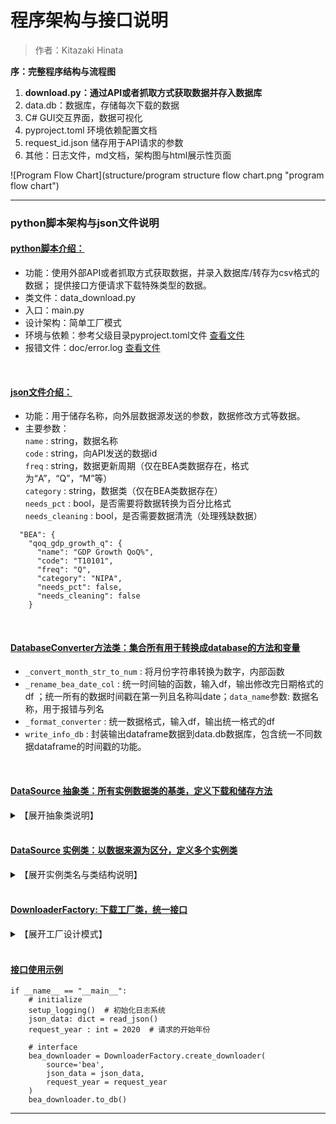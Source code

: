 # 程序架构与接口说明
> 作者：Kitazaki Hinata

**序：完整程序结构与流程图**
1. **download.py：通过API或者抓取方式获取数据并存入数据库**
2. data.db：数据库，存储每次下载的数据
3. C# GUI交互界面，数据可视化
4. pyproject.toml 环境依赖配置文档
5. request_id.json 储存用于API请求的参数
6. 其他：日志文件，md文档，架构图与html展示性页面

![Program Flow Chart](structure/program structure flow chart.png "program flow chart")
***

###  python脚本架构与json文件说明
#### <u>**python脚本介绍：** </u><br>
* 功能：使用外部API或者抓取方式获取数据，并录入数据库/转存为csv格式的数据；
提供接口方便请求下载特殊类型的数据。
* 类文件：data_download.py
* 入口：main.py
* 设计架构：简单工厂模式
* 环境与依赖：参考父级目录pyproject.toml文件  [查看文件](../pyproject.toml) <br>
* 报错文件：doc/error.log [查看文件](error.log) <br>
<br>


#### <u>**json文件介绍：**</u><br>
* 功能：用于储存名称，向外层数据源发送的参数，数据修改方式等数据。 <br>
* 主要参数：<br>
```name``` : string，数据名称<br>
```code``` : string，向API发送的数据id<br>
```freq``` : string，数据更新周期（仅在BEA类数据存在，格式为“A”，“Q”，“M”等）<br>
```category``` : string，数据类（仅在BEA类数据存在）<br>
```needs_pct``` : bool，是否需要将数据转换为百分比格式<br>
```needs_cleaning``` : bool，是否需要数据清洗（处理残缺数据）<br>
```
  "BEA": {      
    "qoq_gdp_growth_q": {  
      "name": "GDP Growth QoQ%",
      "code": "T10101",
      "freq": "Q",
      "category": "NIPA",
      "needs_pct": false,
      "needs_cleaning": false
    }
```
<br>

#### <u>**DatabaseConverter方法类：集合所有用于转换成database的方法和变量**</u><br>
- ```_convert_month_str_to_num``` : 将月份字符串转换为数字，内部函数
- ```_rename_bea_date_col``` : 统一时间轴的函数，输入df，输出修改完日期格式的df ；统一所有的数据时间戳在第一列且名称叫date；```data_name```参数: 数据名称，用于报错与列名
- ```_format_converter``` : 统一数据格式，输入df，输出统一格式的df
- ```write_info_db``` : 封装输出dataframe数据到data.db数据库，包含统一不同数据dataframe的时间戳的功能。


<br>

#### <u>**DataSource 抽象类：所有实例数据类的基类，定义下载和储存方法**</u><br>
<details>
      <summary>【展开抽象类说明】</summary>

所有继承DataSource的实例类必须包含两个方法：
1. ```to_db```
   - 功能：将数据传入至 `data.db` 数据库  
   - 返回值：None/Dict(name, dataframe) <br>
   (直接请求该方法，将会直接将数据传入data.db然后返回None; 当请求下载csv时，to_csv方法将修改参数```return_df```为True，使该方法返回有dataframe的字典)

2. ```to_csv```
   - 功能：下载 CSV 格式数据到 `csv` 文件夹。**后续会修改该方法，通过直接对接database。**
   - 返回值：None

```
class DataSource(ABC):
    @abstractmethod
    def to_db(self, return_df : bool = False):
        pass
    def to_csv(self) -> None:
        pass
```
</details>
<br>


#### <u>**DataSource 实例类：以数据来源为区分，定义多个实例类**</u><br>
<details>
      <summary>【展开实例类名与类结构说明】</summary>

<span id="实例类数据列表"></span>
实例类数据列表

| 类名                        | 数据来源说明                  | 数据源简称```source```参数 |
|---------------------------|-------------------------|---------------|
| BEADownloader             | 美国国家统计局API数据            | bea           |
| YFDownloader              | 雅虎yfinance美股API数据       | yf            |
| FREDDownloader            | 美国Federal Reserve API数据 | fred          |
| BLSDownloader            | 美国劳工局API数据              | bls           |
| TEDownloader              | TradingEconomics平台数据    | te            |
| ISMDownloader             | ISM美国制造业/服务业数据          | ism           |
| FedWatchDownloader        | CME FedWatch数据          | fw            |
| DallasFedDownloader        | 达拉斯联储制造业数据              | dfm           |
| NewYorkFedDownloader      | 纽约联储经济数据                | nyf           |
| InflaNowcastingDownloader  | 克里夫兰联储实时通胀预测数据          | cin           |
| EminiDownloader           | CME E-mini期货交易数据        | em            |
| ForexSwapDownloader       | 外汇掉期数据                  | fs            |

**传入实例类的参数：**<br>
1. ```json_dict``` : 从```request_id.json```文件中提取的字典格式数据，用于向api或者方法传参，输出数据名称。json示例对应下方create_downloader里面的json_dick，二者所传入的json_dict一致。<br>
2. ```api_key``` : 从.env文件中提取出的api key，用于向api请求数据。<br>
3. ```request_year``` : 获取数据的起始年份<br>

**实例类的方法：**<br>
1. ```to_db``` : 将数据写入数据库。<br>
<注：```return_df```是类内部参数，返回值变成dataframe而不是None，给下面的to_csv下载数据用><br>
2. ```to_csv``` : 将数据写入csv文件。**后续会修改该方法，通过直接对接database。**<br>

</details>
<br>


#### <u>**DownloaderFactory: 下载工厂类，统一接口**</u><br>
<details>
   <summary>【展开工厂设计模式】</summary>

```
    @classmethod
    def create_downloader(
            cls,
            source: str,
            json_data: dict,   # full json data, not just one item in the dict
            request_year : int,
    ) -> 'DataDownloader' or None:
```
```_get_api_key``` : 私有类方法，用于类方法内部调用对应的api。<br>
```create_downloader``` : 工厂方法，根据输入参数创建实例类对象并返回。<br>
- ```source``` : 输入数据源简称（参考上文的实例类名表）<br>
- ```json_data``` : 将```main.py```里面的```json_data```传出的完整json文件全部作为参数传入```create_downloader```方法， 
工厂会自动根据传入的```source```参数筛选需要的字典并传入实例类<br>
</details>
<br>


#### <u>**接口使用示例**</u>
```angular2html
if __name__ == "__main__":
    # initialize
    setup_logging()  # 初始化日志系统
    json_data: dict = read_json()
    request_year : int = 2020  # 请求的开始年份
    
    # interface
    bea_downloader = DownloaderFactory.create_downloader(
        source='bea',
        json_data = json_data,
        request_year = request_year
    )
    bea_downloader.to_db()
```
***
